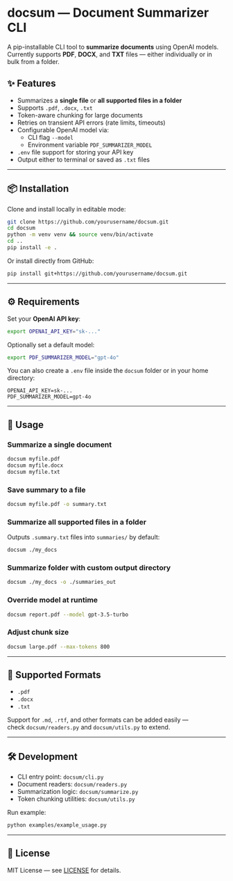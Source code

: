 # docsum — Document Summarizer CLI

A pip-installable CLI tool to **summarize documents** using OpenAI models.  
Currently supports **PDF**, **DOCX**, and **TXT** files — either individually or in bulk from a folder.

## ✨ Features
- Summarizes a **single file** or **all supported files in a folder**
- Supports `.pdf`, `.docx`, `.txt`
- Token-aware chunking for large documents
- Retries on transient API errors (rate limits, timeouts)
- Configurable OpenAI model via:
  - CLI flag `--model`
  - Environment variable `PDF_SUMMARIZER_MODEL`
- `.env` file support for storing your API key
- Output either to terminal or saved as `.txt` files

---

## 📦 Installation

Clone and install locally in editable mode:

```bash
git clone https://github.com/yourusername/docsum.git
cd docsum
python -m venv venv && source venv/bin/activate
cd ..
pip install -e .
```

Or install directly from GitHub:

```bash
pip install git+https://github.com/yourusername/docsum.git
```

---

## ⚙️ Requirements

Set your **OpenAI API key**:

```bash
export OPENAI_API_KEY="sk-..."
```

Optionally set a default model:

```bash
export PDF_SUMMARIZER_MODEL="gpt-4o"
```

You can also create a `.env` file inside the `docsum` folder or in your home directory:

```env
OPENAI_API_KEY=sk-...
PDF_SUMMARIZER_MODEL=gpt-4o
```

---

## 🚀 Usage

### Summarize a single document
```bash
docsum myfile.pdf
docsum myfile.docx
docsum myfile.txt
```

### Save summary to a file
```bash
docsum myfile.pdf -o summary.txt
```

### Summarize all supported files in a folder
Outputs `.summary.txt` files into `summaries/` by default:
```bash
docsum ./my_docs
```

### Summarize folder with custom output directory
```bash
docsum ./my_docs -o ./summaries_out
```

### Override model at runtime
```bash
docsum report.pdf --model gpt-3.5-turbo
```

### Adjust chunk size
```bash
docsum large.pdf --max-tokens 800
```

---

## 📂 Supported Formats
- `.pdf`
- `.docx`
- `.txt`

Support for `.md`, `.rtf`, and other formats can be added easily —  
check `docsum/readers.py` and `docsum/utils.py` to extend.

---

## 🛠 Development
- CLI entry point: `docsum/cli.py`
- Document readers: `docsum/readers.py`
- Summarization logic: `docsum/summarize.py`
- Token chunking utilities: `docsum/utils.py`

Run example:
```bash
python examples/example_usage.py
```

---

## 📜 License
MIT License — see [LICENSE](LICENSE) for details.
